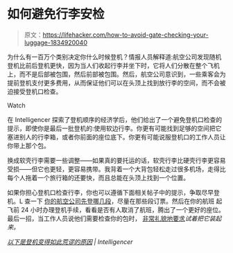 # 如何避免行李安检

> 原文：<https://lifehacker.com/how-to-avoid-gate-checking-your-luggage-1834920040>

为什么有一百万个类别决定你什么时候登机？情报人员解释道:航空公司发现随机登机比前后登机更快，因为当人们收起行李并坐下时，它将人们分散在整个飞机上，而不是后部被包围，然后前部被包围。然后，航空公司意识到，一些乘客会为提前登机支付更多费用，从而保证他们可以在头顶上找到放行李的空间，而不会被迫接受登机口检查。

Watch

在 Intelligencer 探索了登机顺序的经济学后，他们给出了一个避免登机口检查的提示，即使你是最后一批登机的:使用软边行李。你更有可能找到足够的空间把它塞进别人的行李箱，或者你前面的座位底下。你更有可能说服登机口的工作人员让你带上那个包。

换成软壳行李需要一些调整——如果真的要托运的话，软壳行李比硬壳行李更容易受损——但它也更轻，更容易携带。我背着一个大背包轻松走过很多机场，走得比每个人拖着一个旅行箱的还要快，而且总能在头顶上找到一个位置。

如果你担心登机口检查行李，你也可以遵循下面相关帖子中的提示，争取尽早登机。L 查一下 [你的航空公司先登哪几段](https://lifehacker.com/how-different-airlines-board-their-passengers-1794474413)，尽量在那些段订票。然后在你的航班 起飞前 24 小时办理登机手续，看看是否有人取消了航班，腾出了一个更好的座位。最后一招，当工作人员说他们需要检查你的包时， [非常礼貌地要求](https://lifehacker.com/how-to-lie-cheat-and-steal-your-way-to-a-perfect-flig-5797541)*试着把它装起来。*

*[以下是登机变得如此荒谬的原因](http://nymag.com/intelligencer/2019/05/heres-why-airplane-boarding-got-so-ridiculous.html) | Intelligencer*